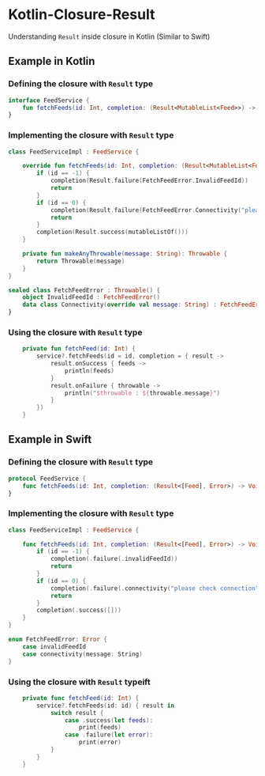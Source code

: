 # Kotlin-Closure-Result
Understanding `Result` inside closure in Kotlin (Similar to Swift)

## Example in Kotlin

### Defining the closure with `Result` type
```kotlin
interface FeedService {
    fun fetchFeeds(id: Int, completion: (Result<MutableList<Feed>>) -> Unit)
}
```

### Implementing the closure with `Result` type
```kotlin
class FeedServiceImpl : FeedService {

    override fun fetchFeeds(id: Int, completion: (Result<MutableList<Feed>>) -> Unit) {
        if (id == -1) {
            completion(Result.failure(FetchFeedError.InvalidFeedId))
            return
        }
        if (id == 0) {
            completion(Result.failure(FetchFeedError.Connectivity("please check connection")))
            return
        }
        completion(Result.success(mutableListOf()))
    }

    private fun makeAnyThrowable(message: String): Throwable {
        return Throwable(message)
    }
}

sealed class FetchFeedError : Throwable() {
    object InvalidFeedId : FetchFeedError()
    data class Connectivity(override val message: String) : FetchFeedError()
}
```

### Using the closure with `Result` type
```kotlin
    private fun fetchFeed(id: Int) {
        service?.fetchFeeds(id = id, completion = { result ->
            result.onSuccess { feeds ->
                println(feeds)
            }
            result.onFailure { throwable ->
                println("$throwable : ${throwable.message}")
            }
        })
    }
```

## Example in Swift

### Defining the closure with `Result` type
```swift
protocol FeedService {
    func fetchFeeds(id: Int, completion: (Result<[Feed], Error>) -> Void)
}
```

### Implementing the closure with `Result` type
```swift
class FeedServiceImpl : FeedService {

    func fetchFeeds(id: Int, completion: (Result<[Feed], Error>) -> Void) {
        if (id == -1) {
            completion(.failure(.invalidFeedId))
            return
        }
        if (id == 0) {
            completion(.failure(.connectivity("please check connection")))
            return
        }
        completion(.success([]))
    }
}

enum FetchFeedError: Error {
    case invalidFeedId
    case connectivity(message: String)
}
```

### Using the closure with `Result` typeift
```swift
    private func fetchFeed(id: Int) {        
        service?.fetchFeeds(id: id) { result in 
            switch result {
                case .success(let feeds):
                    print(feeds)
                case .failure(let error):
                    print(error)
            }
        }
    }
```
